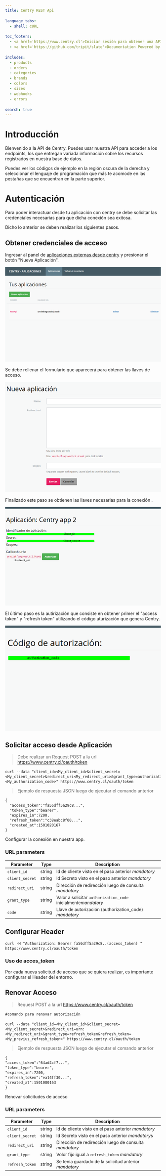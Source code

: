 ```yaml
---
title: Centry REST Api

language_tabs:
  - shell: cURL

toc_footers:
  - <a href='https://www.centry.cl'>Iniciar sesión para obtener una API Key</a>
  - <a href='https://github.com/tripit/slate'>Documentation Powered by Slate</a>

includes:
  - products 
  - orders
  - categories
  - brands
  - colors
  - sizes
  - webhooks
  - errors

search: true
---
```


# Introducción

Bienvenido a la API de Centry. Puedes usar nuestra API para acceder a los endpoints, los que entregan variada
información sobre los recursos registrados en nuestra base de datos.

Puedes ver los códigos de ejemplo en la región oscura de la derecha y seleccionar el lenguaje de programación
que más te acomode en las pestañas que se encuentran en la parte superior.

# Autenticación

Para poder interactuar desde tu aplicación con centry se debe solicitar las credenciales necesarias para que 
dicha conexión sea exitosa.

Dicho lo anterior se deben realizar los siguientes pasos.

## Obtener credenciales de acceso
Ingresar al panel de [aplicaciones externas desde centry](https://www.centry.cl/oauth/applications) y presionar
el botón "Nueva Aplicación".

![Configuración de llaves Centry REST API](images/appCentry1.png)

Se debe rellenar el formulario que aparecerá para obtener las llaves de acceso. 

![Configuración de llaves Centry REST API](images/appCentry2.png)

Finalizado este paso se obtienen las llaves necesarias para la conexión .

![Configuración de llaves Centry REST API](images/appCentry3.png)

El último paso es la autirización que consiste en obtener primer el "access token" y "refresh token" utilizando
el código aturización que genera Centry.

![Configuración de llaves Centry REST API](images/appCentry4.png)

## Solicitar acceso desde Aplicación

> Debe realizar un Request POST a la url https://www.centry.cl/oauth/token

```shell
curl --data "client_id=<My_client_id>&client_secret=<My_client_secret>&redirect_uri<My_redirect_uri>&grant_type=authorization_code&code=<My_authorization_code>" https://www.centry.cl/oauth/token
```

> Ejemplo de respuesta JSON luego de ejecutar el comando anterior

```
{
  "access_token":"fa56dff5a29c8...",
  "token_type":"bearer",
  "expires_in":7200,
  "refresh_token":"c38eabc8f00...",
  "created_at":1501020167
}
```

Configurar la conexión en nuestra app.

### URL parameters

|   Parameter    |  Type  | Description                                                                                  |
|----------------|--------|----------------------------------------------------------------------------------------------|
| `client_id`    | string | Id de cliente visto en el paso anterior <i class="label label-info">mandatory</i>            |
| `client_secret`| string | Id Secreto visto en el paso anterior <i class="label label-info">mandatory</i>               |
| `redirect_uri` | string | Dirección de redirección luego de consulta <i class="label label-info">mandatory</i>         |
| `grant_type`   | string | Valor a solicitar `authorization_code` inicialmente<i class="label label-info">mandatory</i> |
| `code`         | string | Llave de autorización (authorization_code) <i class="label label-info">mandatory</i>         |

## Configurar Header 

```shell
curl -H "Authorization: Bearer fa56dff5a29c8..(access_token) " https://www.centry.cl/oauth/token
```

### Uso de acces_token

Por cada nueva solicitud de acceso que se quiera realizar, es importante configurar el Header del entorno.

## Renovar Acceso

>  Request POST a la url https://www.centry.cl/oauth/token

```shell
#comando para renovar autorización 

curl --data "client_id=<My_client_id>&client_secret=<My_client_secret>&redirect_uri=urn:<My_redirect_uri>&grant_type=refresh_token&refresh_token=<My_previus_refresh_token>" https://www.centry.cl/oauth/token
```

> Ejemplo de respuesta JSON luego de ejecutar el comando anterior

```
{
"access_token":"64ad4cf7...",
"token_type":"bearer",
"expires_in":7200,
"refresh_token":"ea14ff30...",
"created_at":1501080163
}
```
Renovar solicitudes de acceso 

### URL parameters

|   Parameter    |  Type  | Description                                                                          |
|----------------|--------|--------------------------------------------------------------------------------------|
| `client_id`    | string | Id de cliente visto en el paso anterior <i class="label label-info">mandatory</i>    |
| `client_secret`| string | Id Secreto visto en el paso anterior <i class="label label-info">mandatory</i>s      |
| `redirect_uri` | string | Dirección de redirección luego de consulta <i class="label label-info">mandatory</i> |
| `grant_type`   | string | Volor fijo igual a `refresh_token` <i class="label label-info">mandatory</i>         |
| `refresh_token`| string | Se tenía guardado de la solicitud anterior <i class="label label-info">mandatory</i> |
